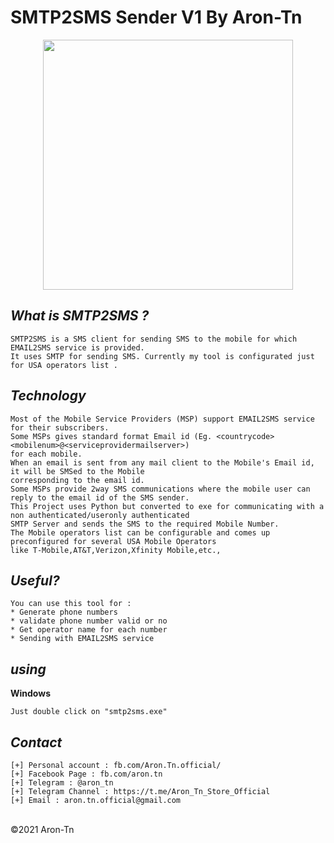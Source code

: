 # SMTP2SMS Sender V1 By Aron-Tn

<p align="center">
  <img src="https://i.imgur.com/1W3TO6n.jpg" width="400"/>
</p>

*What is SMTP2SMS ?*
----
```
SMTP2SMS is a SMS client for sending SMS to the mobile for which EMAIL2SMS service is provided. 
It uses SMTP for sending SMS. Currently my tool is configurated just for USA operators list .
```

*Technology*
----
```
Most of the Mobile Service Providers (MSP) support EMAIL2SMS service for their subscribers. 
Some MSPs gives standard format Email id (Eg. <countrycode><mobilenum>@<serviceprovidermailserver>) 
for each mobile. 
When an email is sent from any mail client to the Mobile's Email id, it will be SMSed to the Mobile
corresponding to the email id. 
Some MSPs provide 2way SMS communications where the mobile user can reply to the email id of the SMS sender.
This Project uses Python but converted to exe for communicating with a non authenticated/useronly authenticated 
SMTP Server and sends the SMS to the required Mobile Number.
The Mobile operators list can be configurable and comes up preconfigured for several USA Mobile Operators 
like T-Mobile,AT&T,Verizon,Xfinity Mobile,etc.,
```
*Useful?*
----
```
You can use this tool for :
* Generate phone numbers
* validate phone number valid or no
* Get operator name for each number
* Sending with EMAIL2SMS service
```
*using*
----
**Windows**
```
Just double click on "smtp2sms.exe"
```
*Contact*
----
```
[+] Personal account : fb.com/Aron.Tn.official/
[+] Facebook Page : fb.com/aron.tn
[+] Telegram : @aron_tn
[+] Telegram Channel : https://t.me/Aron_Tn_Store_Official
[+] Email : aron.tn.official@gmail.com
```

<br>©2021 Aron-Tn
